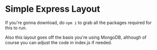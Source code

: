 # Simple Express Layout
If you're gonna download, do `npm i` to grab all the packages required for this to run.

Also this layout goes off the basis you're using MongoDB, although of course you can adjust the code in index.js if needed.